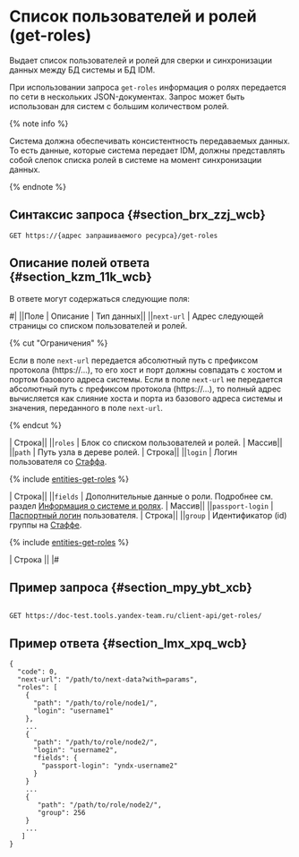 # Список пользователей и ролей (get-roles)

Выдает список пользователей и ролей для сверки и синхронизации данных между БД системы и БД IDM.

При использовании запроса `get-roles` информация о ролях передается по сети в нескольких JSON-документах. Запрос может быть использован для систем с большим количеством ролей. 

{% note info %}

Система должна обеспечивать консистентность передаваемых данных. То есть данные, которые система передает IDM, должны представлять собой слепок списка ролей в системе на момент синхронизации данных.

{% endnote %}

## Синтаксис запроса {#section_brx_zzj_wcb}

```
GET https://{адрес запрашиваемого ресурса}/get-roles
```

## Описание полей ответа {#section_kzm_11k_wcb}

В ответе могут содержаться следующие поля: 

#|
||Поле | Описание | Тип данных||
||`next-url` | Адрес следующей страницы со списком пользователей и ролей.

{% cut "Ограничения" %}

Если в поле `next-url` передается абсолютный путь с префиксом протокола (https://...), то его хост и порт должны совпадать с хостом и портом базового адреса системы. Если в поле `next-url` не передается абсолютный путь с префиксом протокола (https://...), то полный адрес вычисляется как слияние хоста и порта из базового адреса системы и значения, переданного в поле `next-url`. 

{% endcut %}

| Строка||
||`roles` | Блок со списком пользователей и ролей. | Массив||
||`path` | Путь узла в дереве ролей. | Строка||
||`login` | Логин пользователя со [Стаффа](https://staff-api.yandex-team.ru/v3/). 

{% include [entities-get-roles](../_includes/concepts/conref/id-entities/get-roles.md) %} 

| Строка||
||`fields` | Дополнительные данные о роли. Подробнее см. раздел [Информация о системе и ролях](idm-get-info.md). | Массив||
||`passport-login` | [Паспортный логин](glossary.md#passport-login-ru) пользователя. | Строка||
||`group` | Идентификатор (id) группы на [Стаффе](https://staff-api.yandex-team.ru/v3/). 

{% include [entities-get-roles](../_includes/concepts/conref/id-entities/get-roles.md) %} 

| Строка ||
|#

## Пример запроса {#section_mpy_ybt_xcb}

```

GET https://doc-test.tools.yandex-team.ru/client-api/get-roles/
```

## Пример ответа {#section_lmx_xpq_wcb}

```
{
  "code": 0,
  "next-url": "/path/to/next-data?with=params",
  "roles": [
    {
      "path": "/path/to/role/node1/",
      "login": "username1"
    },
    ...
    {
      "path": "/path/to/role/node2/",
      "login": "username2",
      "fields": {
        "passport-login": "yndx-username2"
      }
    }
    ... 
    {
       "path": "/path/to/role/node2/",
       "group": 256
    }
    ...
   ]
}
```

